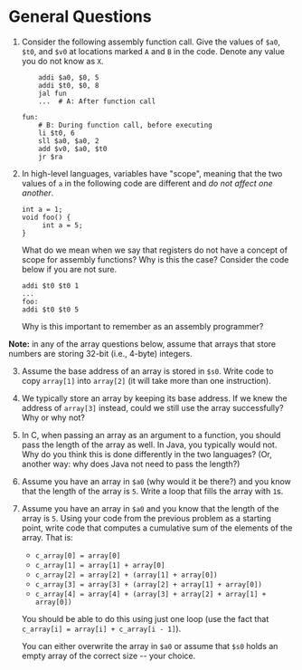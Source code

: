 # General Questions

1. Consider the following assembly function call.
    Give the values of `$a0`, `$t0`, and `$v0` at locations marked `A` and `B`
    in the code.
    Denote any value you do not know as `X`.

    ```
        addi $a0, $0, 5
        addi $t0, $0, 8
        jal fun
        ...  # A: After function call

    fun:
        # B: During function call, before executing
        li $t0, 6
        sll $a0, $a0, 2
        add $v0, $a0, $t0
        jr $ra
    ```

2. In high-level languages,
   variables have "scope",
   meaning that the two values of `a` in the following code are different and
   *do not affect one another*.
   ```
   int a = 1;
   void foo() {
        int a = 5;
   }
   ```
   What do we mean when we say that registers do not have a concept of scope
   for assembly functions?
   Why is this the case?
   Consider the code below if you are not sure.
   ```
   addi $t0 $t0 1
   ...
   foo:
   addi $t0 $t0 5
   ```
   Why is this important to remember as an assembly programmer?

**Note:** in any of the array questions below,
assume that arrays that store numbers are storing 32-bit (i.e., 4-byte)
integers.

3. Assume the base address of an array is stored in `$s0`.
   Write code to copy `array[1]` into `array[2]`
   (it will take more than one instruction).

4. We typically store an array by keeping its base address.
   If we knew the address of `array[3]` instead,
   could we still use the array successfully?
   Why or why not?

5. In C, when passing an array as an argument to a function,
   you should pass the length of the array as well.
   In Java, you typically would not.
   Why do you think this is done differently in the two languages?
   (Or, another way: why does Java not need to pass the length?)

6. Assume you have an array in `$a0`
   (why would it be there?)
   and you know that the length of the array is `5`.
   Write a loop that fills the array with `1`s.

7. Assume you have an array in `$a0`
   and you know that the length of the array is `5`.
   Using your code from the previous problem as a starting point,
   write code that computes a cumulative sum of the elements of the array.
   That is:
   * `c_array[0] = array[0]`
   * `c_array[1] = array[1] + array[0]`
   * `c_array[2] = array[2] + (array[1] + array[0])`
   * `c_array[3] = array[3] + (array[2] + array[1] + array[0])`
   * `c_array[4] = array[4] + (array[3] + array[2] + array[1] + array[0])`

   You should be able to do this using just one loop
   (use the fact that `c_array[i] = array[i] + c_array[i - 1]`).

   You can either overwrite the array in `$a0` or assume that `$s0` holds an
   empty array of the correct size -- your choice.
